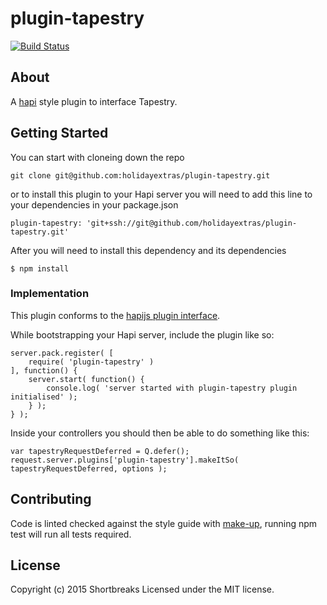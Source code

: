# plugin-tapestry

[![Build Status](https://api.shippable.com/projects/54ff09505ab6cc135296f9a2/badge?branchName=master)](https://app.shippable.com/projects/54ff09505ab6cc135296f9a2/builds/latest)

## About

A [hapi](http://hapijs.com/) style plugin to interface Tapestry.

## Getting Started

You can start with cloneing down the repo

```
git clone git@github.com:holidayextras/plugin-tapestry.git
```

or to install this plugin to your Hapi server you will need to add this line to your dependencies in your package.json
```
plugin-tapestry: 'git+ssh://git@github.com/holidayextras/plugin-tapestry.git'
```

After you will need to install this dependency and its dependencies
```
$ npm install
```

### Implementation

This plugin conforms to the [hapijs plugin interface](http://hapijs.com/api#plugin-interface).

While bootstrapping your Hapi server, include the plugin like so:

```
server.pack.register( [
	require( 'plugin-tapestry' )
], function() {
	server.start( function() {
		console.log( 'server started with plugin-tapestry plugin initialised' );
	} );
} );
```

Inside your controllers you should then be able to do something like this:

```
var tapestryRequestDeferred = Q.defer();
request.server.plugins['plugin-tapestry'].makeItSo( tapestryRequestDeferred, options );
```

## Contributing

Code is linted checked against the style guide with [make-up](https://github.com/holidayextras/make-up), running npm test will run all tests required.

## License
Copyright (c) 2015 Shortbreaks
Licensed under the MIT license.
